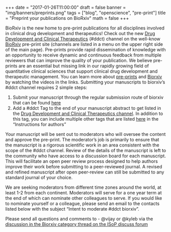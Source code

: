 +++
date = "2017-01-26T11:00:00"
draft = false
banner = "img/banners/preprints.png"
tags = ["blog", "openscience", "pre-print"]
title = "Preprint your publications on BioRxiv"
math = false
+++

BioRxiv is the new home to pre-print publications for all disciplines involved
in clinical drug development and therapeutics! Check out the new [Drug
Development and Clinical Therapeutics](http://connect.biorxiv.org/relate/content/52) (#ddct) channel on the well-know [BioRxiv](http://biorxiv.org/)
pre-print site (channels are listed in a menu on the upper right side of the
main page). Pre-prints provide rapid dissemination of knowledge with an
opportunity to receive dynamic and continuous feedback from multiple reviewers
that can improve the quality of your publication.  We believe pre-prints are an
essential but missing link in our rapidly growing field of quantitative clinical
sciences that support clinical drug development and therapeutic management. You
can learn more about [pre-prints](https://www.youtube.com/watch?v=2zMgY8Dx9co) and [Biorxiv](https://www.youtube.com/watch?v=EwAMtT3ZIpg) by watching the videos in the links.
Submitting your manuscripts to biorxiv’s #ddct channel requires 2 simple steps:

1. Submit your manuscript through the regular submission route of biorxiv that can
be found [here](http://biorxiv.org/submit-a-manuscript)
2. Add a #ddct Tag to the end of your manuscript abstract to get
listed in the [Drug Development and Clinical Therapeutics channel](http://connect.biorxiv.org/relate/content/52).  In addition
to this tag, you can include multiple other tags that are listed [here](http://connect.biorxiv.org/relate/content/52) in the
“Instructions for authors”

Your manuscript will be sent out to moderators who will oversee the content and
approve the pre-print. The moderator’s job is primarily to ensure that the
manuscript is a rigorous scientific work in an area consistent with the scope of
the #ddct channel. Review of the details of the manuscript is left to the
community who have access to a discussion board for each manuscript. This will
facilitate an open peer review process designed to help authors improve their
work before submitting to a peer-reviewed journal. A revised and refined
manuscript after open peer-review can still be submitted to any standard journal
of your choice.

We are seeking moderators from different time zones around the world, at least
1-2 from each continent.  Moderators will serve for a one year term at the end
of which can nominate other colleagues to serve.  If you would like to nominate
yourself or a colleague, please send an email to the contacts listed below with
the subject “Intent to moderate #ddct biorxiv”.

Please send all questions and comments to -
@vijay or @kyleb via the [discussion in the Biorxiv category
thread on the ISoP discuss forum](http://discuss.go-isop.org/t/preprint-your-publications-on-biorxiv/868)
